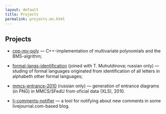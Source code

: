 ```yaml
---
layout: default
title: Projects
permalink: projects.en.html
---
```

## Projects

*   [cpp-mv-poly](http://code.google.com/p/cpp-mv-poly/) — C++-implementation of multivariate polynomials and the BMS-algrithm;

*   [formal-langs-identification](http://code.google.com/p/formal-langs-identification/) (joined with T. Muhutdinova; russian only) — studing of formal languages originated from identification of all letters in alphabeth other formal languages;

*   [mmcs-entrance-2010](http://code.google.com/p/mmcs-entrance-2010/) (russian only) — generation of entrance diagrams (in PNG) in MMCS/SFedU from oficial data (XLS), 2010.

*   [lj-comments-notifier](http://code.google.com/p/lj-comments-notifier/) — a tool for notifying about new comments in some livejournal.com-based blog.
